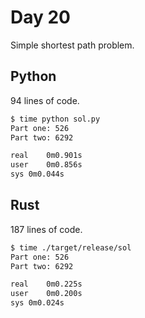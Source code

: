 # Day 20

Simple shortest path problem. 

## Python

94 lines of code.

```bash
$ time python sol.py
Part one: 526
Part two: 6292

real	0m0.901s
user	0m0.856s
sys	0m0.044s
```



## Rust

187 lines of code.

```bash
$ time ./target/release/sol
Part one: 526
Part two: 6292

real	0m0.225s
user	0m0.200s
sys	0m0.024s
```
